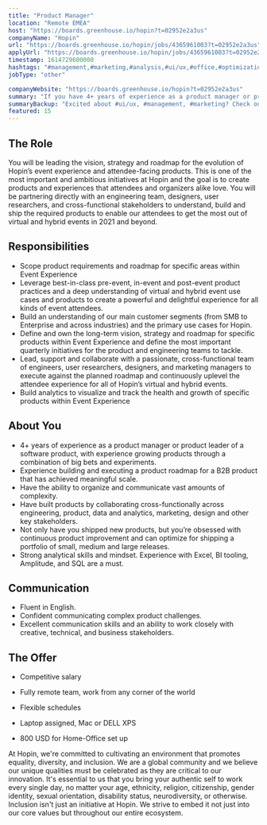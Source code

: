 ```yaml
---
title: "Product Manager"
location: "Remote EMEA"
host: "https://boards.greenhouse.io/hopin?t=02952e2a3us"
companyName: "Hopin"
url: "https://boards.greenhouse.io/hopin/jobs/4365961003?t=02952e2a3us"
applyUrl: "https://boards.greenhouse.io/hopin/jobs/4365961003?t=02952e2a3us#app"
timestamp: 1614729600000
hashtags: "#management,#marketing,#analysis,#ui/ux,#office,#optimization,#English"
jobType: "other"

companyWebsite: "https://boards.greenhouse.io/hopin?t=02952e2a3us"
summary: "If you have 4+ years of experience as a product manager or product leader of a software product, with experience growing products through a combination of big bets and experiments, consider applying to Hopin's job post for a new Product Manager."
summaryBackup: "Excited about #ui/ux, #management, #marketing? Check out this job post!"
featured: 15
---
```


## The Role

You will be leading the vision, strategy and roadmap for the evolution of Hopin’s event experience and attendee-facing products. This is one of the most important and ambitious initiatives at Hopin and the goal is to create products and experiences that attendees and organizers alike love. You will be partnering directly with an engineering team, designers, user researchers, and cross-functional stakeholders to understand, build and ship the required products to enable our attendees to get the most out of virtual and hybrid events in 2021 and beyond. 

## Responsibilities

*   Scope product requirements and roadmap for specific areas within Event Experience
*   Leverage best-in-class pre-event, in-event and post-event product practices and a deep understanding of virtual and hybrid event use cases and products to create a powerful and delightful experience for all kinds of event attendees.
*   Build an understanding of our main customer segments (from SMB to Enterprise and across industries) and the primary use cases for Hopin.
*   Define and own the long-term vision, strategy and roadmap for specific products within Event Experience and define the most important quarterly initiatives for the product and engineering teams to tackle. 
*   Lead, support and collaborate with a passionate, cross-functional team of engineers, user researchers, designers, and marketing managers to execute against the planned roadmap and continuously uplevel the attendee experience for all of Hopin’s virtual and hybrid events.
*   Build analytics to visualize and track the health and growth of specific products within Event Experience

## About You

*   4+ years of experience as a product manager or product leader of a software product, with experience growing products through a combination of big bets and experiments.
*   Experience building and executing a product roadmap for a B2B product that has achieved meaningful scale.
*   Have the ability to organize and communicate vast amounts of complexity.
*   Have built products by collaborating cross-functionally across engineering, product, data and analytics, marketing, design and other key stakeholders.
*   Not only have you shipped new products, but you’re obsessed with continuous product improvement and can optimize for shipping a portfolio of small, medium and large releases.
*   Strong analytical skills and mindset. Experience with Excel, BI tooling, Amplitude, and SQL are a must. 

## Communication

*   Fluent in English.
*   Confident communicating complex product challenges.
*   Excellent communication skills and an ability to work closely with creative, technical, and business stakeholders.

## The Offer 

*   Competitive salary
    
*   Fully remote team, work from any corner of the world
    
*   Flexible schedules
    
*   Laptop assigned, Mac or DELL XPS            
    
*   800 USD for Home-Office set up
    

At Hopin, we're committed to cultivating an environment that promotes equality, diversity, and inclusion. We are a global community and we believe our unique qualities must be celebrated as they are critical to our innovation. It's essential to us that you bring your authentic self to work every single day, no matter your age, ethnicity, religion, citizenship, gender identity, sexual orientation, disability status, neurodiversity, or otherwise. Inclusion isn't just an initiative at Hopin. We strive to embed it not just into our core values but throughout our entire ecosystem.
